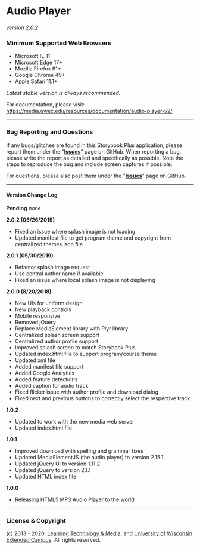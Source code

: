 # Audio Player 
_version 2.0.2_

### Minimum Supported Web Browsers
* Microsoft IE 11
* Microsoft Edge 17+
* Mozilla Firefox 61+
* Google Chrome 49+
* Apple Safari 11.1+

*Latest stable version is always recommended.*

For documentation, please visit: https://media.uwex.edu/resources/documentation/audio-player-v2/

---
### Bug Reporting and Questions
If any bugs/glitches are found in this Storybook Plus application, please report them under the "**[Issues](https://github.com/uwex-learning-tech/audioplayer/issues)**" page on GitHub. When reporting a bug, please write the report as detailed and specifically as possible. Note the steps to reproduce the bug and include screen captures if possible.

For questions, please also post them under the "**[Issues](https://github.com/uwex-learning-tech/audioplayer/issues)**" page on GitHub.

---
#### Version Change Log

**Pending**
_none_

**2.0.2 (06/26/2019)**
* Fixed an issue where splash image is not loading
* Updated manifest file to get program theme and copyright from centralized themes.json file

**2.0.1 (05/30/2019)**
* Refactor splash image request
* Use central author name if available
* Fixed an issue where local splash image is not displaying

**2.0.0 (8/20/2018)**
* New UIs for uniform design
* New playback controls
* Mobile responsive
* Removed jQuery
* Replace MediaElement library with Plyr library
* Centralized splash screen support
* Centralized author profile support
* Improved splash screen to match Storybook Plus
* Updated index.html file to support program/course theme
* Updated xml file
* Added manifest file support
* Added Google Analytics
* Added feature detections
* Added caption for audio track
* Fixed flicker issue with author profile and download dialog
* Fixed next and previous buttons to correctly select the respective track

**1.0.2**
* Updated to work with the new media web server
* Updated index.html file

**1.0.1**
* Improved download with spelling and grammar fixes
* Updated MediaElementJS (the audio player) to version 2.15.1
* Updated jQuery UI to version 1.11.2
* Updated jQuery to version 2.1.1
* Updated HTML index file

**1.0.0**
* Releasing HTML5 MP3 Audio Player to the world

---
### License & Copyright
(c) 2013 - 2020. [Learning Technology & Media](https://media.uwex.edu), and [University of Wisconsin Extended Campus](http://ce.uwex.edu/). All rights reserved.